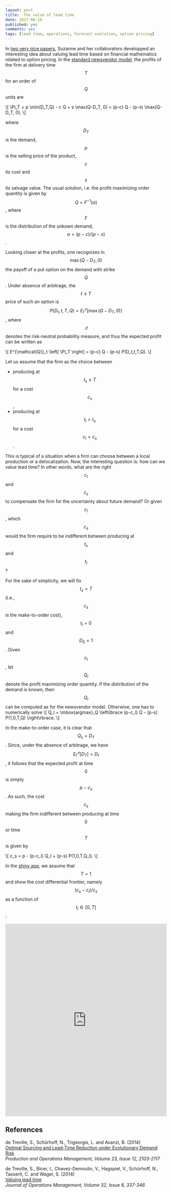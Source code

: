 ```yaml
---
layout: post
title:  The value of lead time
date: 2017-06-16
published: yes
comments: yes
tags: [lead time, operations, forecast evolution, option pricing]
---
```


In [two very nice papers](#references), Suzanne and her collaborators developped 
an interesting idea about valuing lead time based on financial mathematics related 
to option pricing. In the [standard newsvendor model](https://en.wikipedia.org/wiki/Newsvendor_model), the profits of the firm at delivery time $$T$$ for an order of $$Q$$ units are

\\[
\Pi_T = p \min(D_T,Q) - c Q + s \max(Q-D_T, 0) = (p-c) Q - (p-s) \max(Q-D_T, 0),
\\]

where $$D_T$$ is the demand, $$p$$ is the selling price of the product, $$c$$ its cost and $$s$$ its salvage value. The usual solution, i.e. the profit-maximizing order quantity is given by $$Q = F^{-1}(\alpha)$$,
where $$F$$ is the distribution of the unkown demand, $$\alpha = (p-c)/(p-s)$$.

Looking closer at the profits, one recognizes in $$\max(Q-D_T, 0)$$ the payoff of a put 
option on the demand with strike $$Q$$. Under absence of arbitrage, the $$t \leq T$$ price of such an option is $$P(D_t,t,T,Q) = E^{\mathcal{Q}}_t \left[ \max(Q-D_T, 0) \right]$$, where $$\mathcal{Q}$$ denotes the risk-neutral probability measure, and thus the expected profit can be written as

\\[
 E^{\mathcal{Q}}_t \left[ \Pi_T \right] = (p-c) Q - (p-s) P(D_t,t,T,Q).
\\]

Let us assume that the firm as the choice between

* producing at $$t_s \leq  T$$ for a cost $$c_s$$,
* producing at $$t_l< t_s$$ for a cost $$c_l < c_s$$.

This is typical of a situation when a firm can choose between a local production or a delocalization. Now, the interesting question is: how can we value lead time? In other words, what are the right $$c_l$$ and $$c_s$$ to compensate the firm for the uncertainty about future demand? Or given $$c_l$$, which $$c_s$$ would the firm require to be indifferent between producing at $$t_s$$ and $$t_l$$?

For the sake of simplicity, we will fix $$t_s = T$$ (i.e., $$c_s$$ is the make-to-order cost), $$t_l=0$$ and $$D_0=1$$. Given $$c_l$$, let $$Q_l$$ denote the profit maximizing order quantity. If the distribution of the demand is known, then $$Q_l$$ can be computed as for the newsvendor model. Otherwise, one has to numerically solve
\\[
 Q_l = \mbox{argmax}_Q \left\lbrace (p-c_l) Q - (p-s) P(1,0,T,Q) \right\rbrace.
\\]

In the make-to-order case, it is clear that $$Q_s=D_T$$. Since, under the absence of arbitrage, we have 
$$E^{\mathcal{Q}}_t \left[ D_T \right] = D_t$$, it follows that the expected profit at time $$0$$ is simply $$p-c_s$$. 
As such, the cost $$c_s$$ making the firm indifferent between producing at time $$0$$ or time $$T$$ is given by

\\[
c_s = p - (p-c_l) Q_l + (p-s) P(1,0,T,Q_l).
\\]

In the [shiny app](https://shiny.rstudio.com/), we assume that $$T=1$$ and show the cost differential frontier, namely $$(c_s-c_l)/c_s$$ as a function of $$t_l \in [0,T]$$:

<iframe src="https://tvatter.shinyapps.io/shinycdf/" width="100%" height="600" style="border: none;"></iframe>

## References

de Treville, S., Schürhoff, N., Trigeorgis, L. and Avanzi, B. (2014)  
[Optimal Sourcing and Lead-Time Reduction under Evolutionary Demand  Risk](http://dx.doi.org/10.1111/poms.12223)  
*Production and Operations Management, Volume 23, Issue 12, 2103-2117*

de Treville, S., Bicer, I., Chavez-Demoulin, V., Hagspiel, V., Schürhoff, N., Tasserit, C. and Wager, S. (2014)  
[Valuing lead time](http://dx.doi.org/10.1016/j.jom.2014.06.002)  
*Journal of Operations Management, Volume 32, Issue 6, 337-346*
